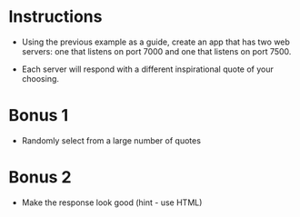 # Instructions

- Using the previous example as a guide, create an app that has two web servers: one that listens on port 7000 and one that listens on port 7500.

- Each server will respond with a different inspirational quote of your choosing.

# Bonus 1

- Randomly select from a large number of quotes

# Bonus 2

- Make the response look good (hint - use HTML)

